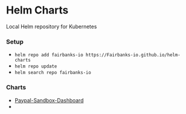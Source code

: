 # Helm Charts

Local Helm repository for Kubernetes

### Setup
- `helm repo add fairbanks-io https://Fairbanks-io.github.io/helm-charts`
- `helm repo update`
- `helm search repo fairbanks-io`

### Charts
- [Paypal-Sandbox-Dashboard](https://github.com/Fairbanks-io/PayPal-Sandbox-Dashboard)
- []()
